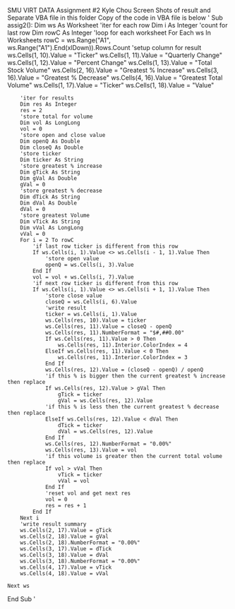 SMU VIRT DATA Assignment #2
Kyle Chou
Screen Shots of result and Separate VBA file in this folder
Copy of the code in VBA file is below
'
Sub assig2():
    Dim ws As Worksheet
    'iter for each row
    Dim i As Integer
    'count for last row
    Dim rowC As Integer
    'loop for each worksheet
    For Each ws In Worksheets
        rowC = ws.Range("A1", ws.Range("A1").End(xlDown)).Rows.Count
        'setup column for result
        ws.Cells(1, 10).Value = "Ticker"
        ws.Cells(1, 11).Value = "Quarterly Change"
        ws.Cells(1, 12).Value = "Percent Change"
        ws.Cells(1, 13).Value = "Total Stock Volume"
        ws.Cells(2, 16).Value = "Greatest % Increase"
        ws.Cells(3, 16).Value = "Greatest % Decrease"
        ws.Cells(4, 16).Value = "Greatest Total Volume"
        ws.Cells(1, 17).Value = "Ticker"
        ws.Cells(1, 18).Value = "Value"
        
        'iter for results
        Dim res As Integer
        res = 2
        'store total for volume
        Dim vol As LongLong
        vol = 0
        'store open and close value
        Dim openQ As Double
        Dim closeQ As Double
        'store ticker
        Dim ticker As String
        'store greatest % increase
        Dim gTick As String
        Dim gVal As Double
        gVal = 0
        'store greatest % decrease
        Dim dTick As String
        Dim dVal As Double
        dVal = 0
        'store greatest Volume
        Dim vTick As String
        Dim vVal As LongLong
        vVal = 0
        For i = 2 To rowC
            'if last row ticker is different from this row
            If ws.Cells(i, 1).Value <> ws.Cells(i - 1, 1).Value Then
                'store open value
                openQ = ws.Cells(i, 3).Value
            End If
            vol = vol + ws.Cells(i, 7).Value
            'if next row ticker is different from this row
            If ws.Cells(i, 1).Value <> ws.Cells(i + 1, 1).Value Then
                'store close value
                closeQ = ws.Cells(i, 6).Value
                'write result
                ticker = ws.Cells(i, 1).Value
                ws.Cells(res, 10).Value = ticker
                ws.Cells(res, 11).Value = closeQ - openQ
                ws.Cells(res, 11).NumberFormat = "$#,##0.00"
                If ws.Cells(res, 11).Value > 0 Then
                    ws.Cells(res, 11).Interior.ColorIndex = 4
                ElseIf ws.Cells(res, 11).Value < 0 Then
                    ws.Cells(res, 11).Interior.ColorIndex = 3
                End If
                ws.Cells(res, 12).Value = (closeQ - openQ) / openQ
                'if this % is bigger then the current greatest % increase then replace
                If ws.Cells(res, 12).Value > gVal Then
                    gTick = ticker
                    gVal = ws.Cells(res, 12).Value
                'if this % is less then the current greatest % decrease then replace
                ElseIf ws.Cells(res, 12).Value < dVal Then
                    dTick = ticker
                    dVal = ws.Cells(res, 12).Value
                End If
                ws.Cells(res, 12).NumberFormat = "0.00%"
                ws.Cells(res, 13).Value = vol
                'if this volume is greater then the current total volume then replace
                If vol > vVal Then
                    vTick = ticker
                    vVal = vol
                End If
                'reset vol and get next res
                vol = 0
                res = res + 1
            End If
        Next i
        'write result summary
        ws.Cells(2, 17).Value = gTick
        ws.Cells(2, 18).Value = gVal
        ws.Cells(2, 18).NumberFormat = "0.00%"
        ws.Cells(3, 17).Value = dTick
        ws.Cells(3, 18).Value = dVal
        ws.Cells(3, 18).NumberFormat = "0.00%"
        ws.Cells(4, 17).Value = vTick
        ws.Cells(4, 18).Value = vVal
        
    Next ws
End Sub
'
